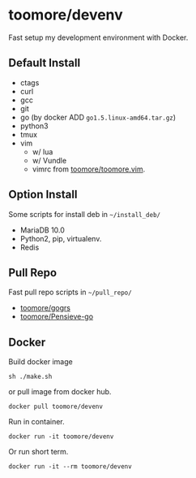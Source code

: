 toomore/devenv
===============

Fast setup my development environment with Docker.

Default Install
----------------

* ctags
* curl
* gcc
* git
* go (by docker ADD `go1.5.linux-amd64.tar.gz`)
* python3
* tmux
* vim
  * w/ lua
  * w/ Vundle
  * vimrc from [toomore/toomore.vim](https://github.com/toomore/toomore.vim).

Option Install
---------------

Some scripts for install deb in `~/install_deb/`

* MariaDB 10.0
* Python2, pip, virtualenv.
* Redis

Pull Repo
----------

Fast pull repo scripts in `~/pull_repo/`

* [toomore/gogrs](https://github.com/toomore/gogrs)
* [toomore/Pensieve-go](https://github.com/toomore/Pensieve-go)

Docker
-------

Build docker image

    sh ./make.sh

or pull image from docker hub.

    docker pull toomore/devenv

Run in container.

    docker run -it toomore/devenv

Or run short term.

    docker run -it --rm toomore/devenv

